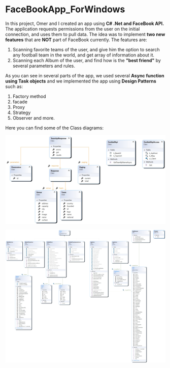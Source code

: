 # FaceBookApp_ForWindows
In this project, Omer and I created an app using **C# .Net and FaceBook API.**
The application requests permissions from the user on the initial connection, and uses them to pull data.
The idea was to implement **two new features** that are **NOT** part of FaceBook currently.
The features are:
1. Scanning favorite teams of the user, and give him the option to search any football team in the world, and get array of information about it.
2. Scanning each Album of the user, and find how is the **"best friend"** by several parameters and rules.


As you can see in several parts of the app, we used several **Async function using Task objects** and we implemented
the app using **Design Patterns** such as:
1. Factory method
2. facade
3. Proxy
4. Strategy
5. Observer and more.

Here you can find some of the Class diagrams:

![](utils/ClassDiagramFacebookWinFormsApp_Logic.jpg)


![](utils/ClassDiagramFacebookWinFormsApp_UI.jpg)
